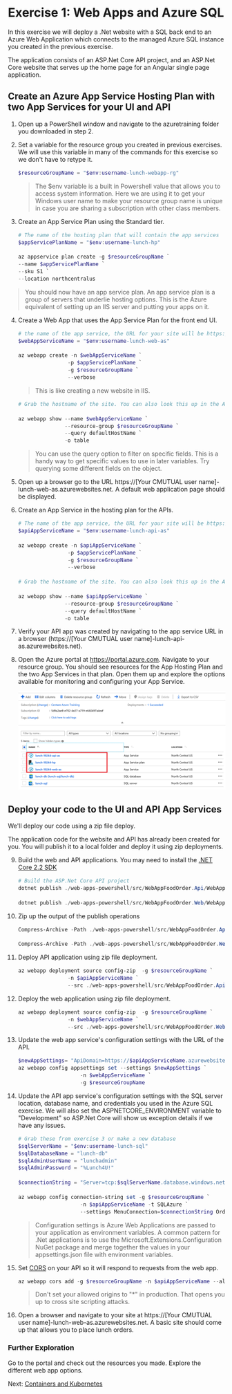 # Exercise 1: Web Apps and Azure SQL

In this exercise we will deploy a .Net website with a SQL back end to an Azure Web Application which connects to the managed Azure SQL instance you created in the previous exercise.

The application consists of an ASP.Net Core API project, and an ASP.Net Core website that serves up the home page for an Angular single page application.

## Create an Azure App Service Hosting Plan with two App Services for your UI and API

1. Open up a PowerShell window and navigate to the azuretraining folder you downloaded in step 2.

2. Set a variable for the resource group you created in previous exercises. We will use this variable in many of the commands for this exercise so we don't have to retype it.

    ```powershell
    $resourceGroupName = "$env:username-lunch-webapp-rg"
    ```

    > The $env variable is a built in Powershell value that allows you to access system information. Here we are using it to get your Windows user name to make your resource group name is unique in case you are sharing a subscription with other class members.

3. Create an App Service Plan using the Standard tier.

    ```powershell
    # The name of the hosting plan that will contain the app services
    $appServicePlanName = "$env:username-lunch-hp"

    az appservice plan create -g $resourceGroupName `
    --name $appServicePlanName `
    --sku S1 `
    --location northcentralus 
    ```

> You should now have an app service plan. An app service plan is a group of servers that underlie hosting options. This is the Azure equivalent of setting up an IIS server and putting your apps on it.

4. Create a Web App that uses the App Service Plan for the front end UI.

    ```powershell
    # the name of the app service, the URL for your site will be https://[app servicename].azurewebsites.net
    $webAppServiceName = "$env:username-lunch-web-as"

    az webapp create -n $webAppServiceName `
                    -p $appServicePlanName `
                    -g $resourceGroupName `
                    --verbose
    ```

    > This is like creating a new website in IIS.

    ```powershell
    # Grab the hostname of the site. You can also look this up in the Azure portal.

    az webapp show --name $webAppServiceName `
                   --resource-group $resourceGroupName `
                   --query defaultHostName `
                   -o table
    ```

    > You can use the query option to filter on specific fields. This is a handy way to get specific values to use in later variables. Try querying some different fields on the object.

5. Open up a browser go to the URL https://[Your CMUTUAL user name]-lunch-web-as.azurewebsites.net.  A default web application page should be displayed.

6. Create an App Service in the hosting plan for the APIs.

    ```powershell
    # The name of the app service, the URL for your site will be https://[app servicename].azurewebsites.net
    $apiAppServiceName = "$env:username-lunch-api-as"

    az webapp create -n $apiAppServiceName `
                    -p $appServicePlanName `
                    -g $resourceGroupName `
                    --verbose

    # Grab the hostname of the site. You can also look this up in the Azure portal.

    az webapp show --name $apiAppServiceName `
                   --resource-group $resourceGroupName `
                   --query defaultHostName `
                   -o table
    ```

7. Verify your API app was created by navigating to the app service URL in a browser (https://[Your CMUTUAL user name]-lunch-api-as.azurewebsites.net).

8. Open the Azure portal at https://portal.azure.com.  Navigate to your resource group.  You should see resources for the App Hosting Plan and the two App Services in that plan.  Open them up and explore the options available for monitoring and configuring your App Service.

    ![Web App Resources](images/web-apps-resource-group.png)

## Deploy your code to the UI and API App Services

We'll deploy our code using a zip file deploy.

The application code for the website and API has already been created for you. You will publish it to a local folder and deploy it using zip deployments.

9. Build the web and API applications. You may need to install the [.NET Core 2.2 SDK](https://dotnet.microsoft.com/download/visual-studio-sdks)

    ```powershell
    # Build the ASP.Net Core API project
    dotnet publish ./web-apps-powershell/src/WebAppFoodOrder.Api/WebAppFoodOrder.Api.csproj -o ./publish/webapi

    dotnet publish ./web-apps-powershell/src/WebAppFoodOrder.Web/WebAppFoodOrder.Web.csproj -o ./publish/webapp
    ```

10. Zip up the output of the publish operations

    ```powershell
    Compress-Archive -Path ./web-apps-powershell/src/WebAppFoodOrder.Api/publish/webapi/* -DestinationPath ./web-apps-powershell/src/WebAppFoodOrder.Api/publish/webappapi.zip -Force

    Compress-Archive -Path ./web-apps-powershell/src/WebAppFoodOrder.Web/publish/webapp/* -DestinationPath ./web-apps-powershell/src/WebAppFoodOrder.Web/publish/webappweb.zip -Force
    ```

11. Deploy API application using zip file deployment.

    ```powershell
    az webapp deployment source config-zip  -g $resourceGroupName `
                    -n $apiAppServiceName `
                    --src ./web-apps-powershell/src/WebAppFoodOrder.Api/publish/webappapi.zip
    ```

12. Deploy the web application using zip file deployment.

    ```powershell
    az webapp deployment source config-zip  -g $resourceGroupName `
                    -n $webAppServiceName `
                    --src ./web-apps-powershell/src/WebAppFoodOrder.Web/publish/webappweb.zip
    ```

13. Update the web app service's configuration settings with the URL of the API.

    ```powershell
    $newAppSettings= "ApiDomain=https://$apiAppServiceName.azurewebsites.net"
    az webapp config appsettings set --settings $newAppSettings `
                        -n $webAppServiceName `
                        -g $resourceGroupName

    ```

14. Update the API app service's configuration settings with the SQL server location, database name, and credentials you used in the Azure SQL exercise. We will also set the ASPNETCORE_ENVIRONMENT variable to "Development" so ASP.Net Core will show us exception details if we have any issues.

    ```powershell
    # Grab these from exercise 3 or make a new database
    $sqlServerName = "$env:username-lunch-sql"
    $sqlDatabaseName = "lunch-db"
    $sqlAdminUserName = "lunchadmin"
    $sqlAdminPassword = "%Lunch4U!"

    $connectionString = "Server=tcp:$sqlServerName.database.windows.net,1433;Initial Catalog=$sqlDatabaseName;Persist Security Info=False;User ID=$sqlAdminUserName;Password=$sqlAdminPassword;MultipleActiveResultSets=False;Encrypt=True;TrustServerCertificate=False;Connection Timeout=30;"

    az webapp config connection-string set -g $resourceGroupName `
                        -n $apiAppServiceName -t SQLAzure `
                        --settings MenuConnection=$connectionString OrderConnection=$connectionString
    ```
    > Configuration settings is Azure Web Applications are passed to your application as environment variables.  A common pattern for .Net applications is to use the Microsoft.Extensions.Configuration NuGet package and merge together the values in your appsettings.json file with environment variables.

15. Set [CORS](https://docs.microsoft.com/en-us/rest/api/storageservices/cross-origin-resource-sharing--cors--support-for-the-azure-storage-services) on your API so it will respond to requests from the web app. 

    ```powershell
    az webapp cors add -g $resourceGroupName -n $apiAppServiceName --allowed-origins '*'
    ```

    > Don't set your allowed origins to "*" in production. That opens you up to cross site scripting attacks.

16. Open a browser and navigate to your site at https://[Your CMUTUAL user name]-lunch-web-as.azurewebsites.net.  A basic site should come up that allows you to place lunch orders.

### Further Exploration
Go to the portal and check out the resources you made. Explore the different web app options.

Next: [Containers and Kubernetes](05-containers-kubernetes.md)
